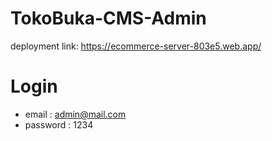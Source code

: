 # TokoBuka-CMS-Admin
deployment link: https://ecommerce-server-803e5.web.app/ 
# Login
- email : admin@mail.com
- password : 1234
